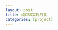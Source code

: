 ```yaml
---
layout: post
title: 纯CSS实现月食
categories: [project]
---
```


<link rel="stylesheet" href="./moondog.css" type="text/css" /> 
<div class="content">
    <div class="moonback">
        <div class="star" style="top:20px;right:220px;">
        </div>
        <div class="star" style="top:50px;right:120px;">
        </div>
        <div class="star" style="top:190px;left:20px;">
        </div>
        <div class="star" style="top:220px;left:50px;">
        </div>
    </div>
</div>
